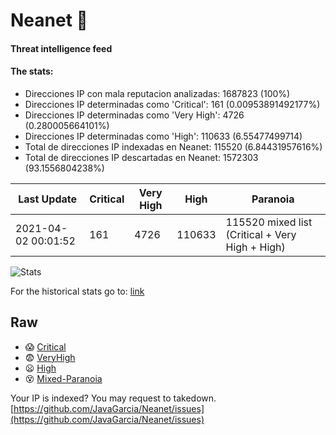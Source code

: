 # Neanet :hocho:
#### Threat intelligence feed
#### The stats:

- Direcciones IP con mala reputacion analizadas: 1687823 (100%)
- Direcciones IP determinadas como 'Critical':  161 (0.00953891492177%)
- Direcciones IP determinadas como 'Very High':  4726 (0.280005664101%)
- Direcciones IP determinadas como 'High':  110633 (6.55477499714)
- Total de direcciones IP indexadas en Neanet:  115520 (6.84431957616%)
- Total de direcciones IP descartadas en Neanet:  1572303 (93.1556804238%)

| Last Update | Critical | Very High | High | Paranoia |
| --- | --- | --- | --- | --- |
| 2021-04-02 00:01:52 | 161 | 4726 | 110633 | 115520 mixed list (Critical + Very High + High)|

![Stats](https://docs.google.com/spreadsheets/d/e/2PACX-1vSnaNMIXVabIpDJjufMlzH7poXnshF3mgd8Is1g9ytUEzVsP5my4Trn8f-xkoLLQ38xpL3HtmUexLo6/pubchart?oid=501124687&format=image)

For the historical stats go to: [link](/stats.csv)
## Raw
- :scream: [Critical](https://raw.githubusercontent.com/JavaGarcia/Neanet/master/blacklists/neanet_critical.txt)
- :fearful: [VeryHigh](https://raw.githubusercontent.com/JavaGarcia/Neanet/master/blacklists/neanet_veryHigh.txtt)
- :frowning: [High](https://raw.githubusercontent.com/JavaGarcia/Neanet/master/blacklists/neanet_high.txt)
- :dizzy_face: [Mixed-Paranoia](https://raw.githubusercontent.com/JavaGarcia/Neanet/master/blacklists/neanet_all.txt)


Your IP is indexed? You may request to takedown. [https://github.com/JavaGarcia/Neanet/issues](https://github.com/JavaGarcia/Neanet/issues)







































































































































































































































































































































































































































































































































































































































































































































































































































































































































































































































































































































































































































































































































































































































































































































































































































































































































































































































































































































































































































































































































































































































































































































































































































































































































































































































































































































































































































































































































































































































































































































































































































































































































































































































































































































































































































































































































































































































































































































































































































































































































































































































































































































































































































































































































































































































































































































































































































































































































































































































































































































































































































































































































































































































































































